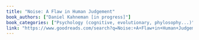 ```yaml
---
title: "Noise: A Flaw in Human Judgement"
book_authors: ["Daniel Kahneman [in progress]"]
book_categories: ["Psychology (cognitive, evolutionary, phylosophy...)"]
link: "https://www.goodreads.com/search?q=Noise:+A+Flaw+in+Human+Judgement+Daniel+Kahneman+[in+progress]"
---
```

